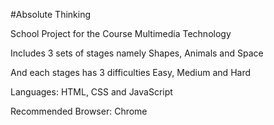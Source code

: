 #Absolute Thinking

School Project for the Course Multimedia Technology

Includes 3 sets of stages namely Shapes, Animals and Space

And each stages has 3 difficulties Easy, Medium and Hard


Languages: HTML, CSS and JavaScript

Recommended Browser: Chrome
